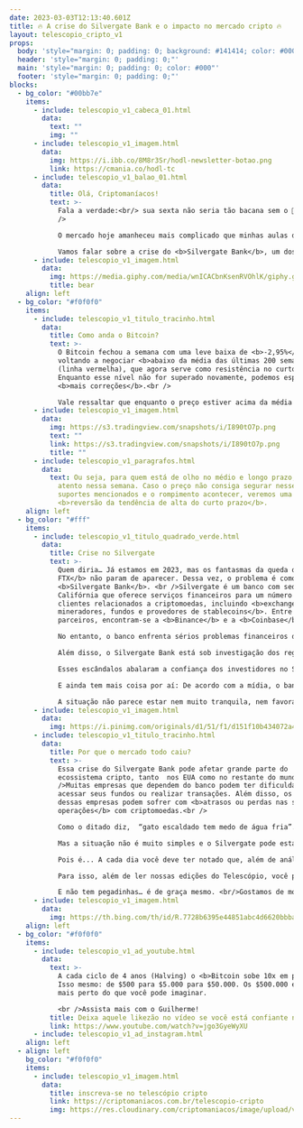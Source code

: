```yaml
---
date: 2023-03-03T12:13:40.601Z
title: 🔥 A crise do Silvergate Bank e o impacto no mercado cripto 🔥
layout: telescopio_cripto_v1
props:
  body: 'style="margin: 0; padding: 0; background: #141414; color: #000"'
  header: 'style="margin: 0; padding: 0;"'
  main: 'style="margin: 0; padding: 0; color: #000"'
  footer: 'style="margin: 0; padding: 0;"'
blocks:
  - bg_color: "#00bb7e"
    items:
      - include: telescopio_v1_cabeca_01.html
        data:
          text: ""
          img: ""
      - include: telescopio_v1_imagem.html
        data:
          img: https://i.ibb.co/8M8r3Sr/hodl-newsletter-botao.png
          link: https://cmania.co/hodl-tc
      - include: telescopio_v1_balao_01.html
        data:
          title: Olá, Criptomaníacos!
          text: >-
            Fala a verdade:<br/> sua sexta não seria tão bacana sem o 🔭, né?<br
            />

            O mercado hoje amanheceu mais complicado que minhas aulas de cálculo da faculdade. <br/>Que fase… 🤭🤭🤭<br />

            Vamos falar sobre a crise do <b>Silvergate Bank</b>, um dos principais bancos que atende empresas de criptomoedas nos EUA.
      - include: telescopio_v1_imagem.html
        data:
          img: https://media.giphy.com/media/wnICACbnKsenRVOhlK/giphy.gif
          title: bear
    align: left
  - bg_color: "#f0f0f0"
    items:
      - include: telescopio_v1_titulo_tracinho.html
        data:
          title: Como anda o Bitcoin?
          text: >-
            O Bitcoin fechou a semana com uma leve baixa de <b>-2,95%</b>,
            voltando a negociar <b>abaixo da média das últimas 200 semanas</b>
            (linha vermelha), que agora serve como resistência no curto prazo.
            Enquanto esse nível não for superado novamente, podemos esperar por
            <b>mais correções</b>.<br />

            Vale ressaltar que enquanto o preço estiver acima da média de 100p no diário, que também é a região da média de 21p no semanal (marcada no gráfico com a linha azul, na região dos <b>$21.100</b>), a tendência segue de alta, e <b>essa correção é apenas um movimento que pode levar a continuação da tendência</b>.
      - include: telescopio_v1_imagem.html
        data:
          img: https://s3.tradingview.com/snapshots/i/I890tO7p.png
          text: ""
          link: https://s3.tradingview.com/snapshots/i/I890tO7p.png
          title: ""
      - include: telescopio_v1_paragrafos.html
        data:
          text: Ou seja, para quem está de olho no médio e longo prazo, é importante ficar
            atento nessa semana. Caso o preço não consiga segurar nesses
            suportes mencionados e o rompimento acontecer, veremos uma
            <b>reversão da tendência de alta do curto prazo</b>.
    align: left
  - bg_color: "#fff"
    items:
      - include: telescopio_v1_titulo_quadrado_verde.html
        data:
          title: Crise no Silvergate
          text: >-
            Quem diria… Já estamos em 2023, mas os fantasmas da queda da<b>
            FTX</b> não param de aparecer. Dessa vez, o problema é como o
            <b>Silvergate Bank</b>. <br />Silvergate é um banco com sede na
            Califórnia que oferece serviços financeiros para um número enorme de
            clientes relacionados a criptomoedas, incluindo <b>exchanges,
            mineradores, fundos e provedores de stablecoins</b>. Entre seus
            parceiros, encontram-se a <b>Binance</b> e a <b>Coinbase</b>.<br />

            No entanto, o banco enfrenta sérios problemas financeiros desde que a <b>FTX</b>, uma das maiores exchanges do mundo, entrou em <b>colapso</b>.<br /> O Silvergate tinha cerca de <b>US$ 1 bilhão</b> em depósitos na exchange e, por isso,  sua falência causou um enorme prejuízo para o banco.<br />

            Além disso, o Silvergate Bank está sob investigação dos reguladores nos EUA por suspeita de envolvimento em <b>atividades ilícitas com a Binance</b>. <br />Segundo reportagens da mídia, a Binance teria usado a conta bancária do Silvergate da Binance.US para transferir milhões para uma empresa de trading de propriedade do CEO da holding, Changpeng “CZ” Zhao.<br />

            Esses escândalos abalaram a confiança dos investidores no Silvergate Bank e fizeram <b>suas ações despencarem pela metade</b> na bolsa. <br />O banco também revelou dúvidas sobre sua capacidade de continuar operando como uma entidade viável e <b>adiou a divulgação do seu relatório anual</b>. <br />O atraso na divulgação do relatório fez a <b>Coinbase, Paxos e Galaxy</b> decidirem por interromper suas relações comerciais com a instituição.<br />

            E ainda tem mais coisa por aí: De acordo com a mídia, o banco teve que vender ativos em prejuízo, resultando em uma perda de quase <b>900 milhões de dólares</b> no último trimestre. <br />Além disso, o Silvergate pode ter que vender mais de <b>1.5 bilhão</b> em ativos em breve para pagar um empréstimo feito junto ao Federal Home Bank of San Francisco. <br />

            A situação não parece estar nem muito tranquila, nem favorável.
      - include: telescopio_v1_imagem.html
        data:
          img: https://i.pinimg.com/originals/d1/51/f1/d151f10b434072a4a43ec982e447b045.gif
      - include: telescopio_v1_titulo_tracinho.html
        data:
          title: Por que o mercado todo caiu?
          text: >-
            Essa crise do Silvergate Bank pode afetar grande parte do
            ecossistema cripto, tanto  nos EUA como no restante do mundo. <br
            />Muitas empresas que dependem do banco podem ter dificuldades para
            acessar seus fundos ou realizar transações. Além disso, os usuários
            dessas empresas podem sofrer com <b>atrasos ou perdas nas suas
            operações</b> com criptomoedas.<br />

            Como o ditado diz,  “gato escaldado tem medo de água fria”. Então os rumores de que os efeitos da quebra da FTX estão se refletindo agora no banco fazem o mercado se assustar. <br />Qual o tamanho do problema? <br/><b>Ainda é cedo para saber com detalhes</b>.<br />

            Mas a situação não é muito simples e o Silvergate pode estar esquentando bastante a água para “escaldar” alguns de seus parceiros. <br />Hoje, o Silvargate é <b>uma das principais instituições financeiras tradicionais que fazem a ponte com o mercado cripto</b>. <br />

            Pois é... A cada dia você deve ter notado que, além de análise técnica e outras estratégias do mercado financeiro, estar ligado nas principais notícias é fundamental para seu sucesso no mercado cripto. <br />Mais que isso, você precisa <b>adquirir conhecimento, aprender a ter um pensamento crítico, adquirindo ainda a habilidade de tomada de decisão rápida e consciente.</b><br />

            Para isso, além de ler nossas edições do Telescópio, você pode também criar uma conta em nossa plataforma. Lá você acessa materiais para holders, traders, investidores iniciantes e avançados, relatórios… <br/>E não se preocupe: <b>é tudo de graça</b>.<br />

            E não tem pegadinhas… é de graça mesmo. <br/>Gostamos de mostrar como construímos conteúdos f#d@as</b> antes que você se decida a contratar nossos produtos. Clique aí no link e dá uma passadinha por lá:
      - include: telescopio_v1_imagem.html
        data:
          img: https://th.bing.com/th/id/R.7728b6395e44851abc4d6620bbba2e3e?rik=2nRRhf4%2bzX81kw&pid=ImgRaw&r=0
    align: left
  - bg_color: "#f0f0f0"
    items:
      - include: telescopio_v1_ad_youtube.html
        data:
          text: >-
            A cada ciclo de 4 anos (Halving) o <b>Bitcoin sobe 10x em preço</b>.
            Isso mesmo: de $500 para $5.000 para $50.000. Os $500.000 está muito
            mais perto do que você pode imaginar.

            <br />Assista mais com o Guilherme!
          title: Deixa aquele likezão no vídeo se você está confiante no BTC!
          link: https://www.youtube.com/watch?v=jgo3GyeWyXU
      - include: telescopio_v1_ad_instagram.html
    align: left
  - align: left
    bg_color: "#f0f0f0"
    items:
      - include: telescopio_v1_imagem.html
        data:
          title: inscreva-se no telescópio cripto
          link: https://criptomaniacos.com.br/telescopio-cripto
          img: https://res.cloudinary.com/criptomaniacos/image/upload/v1662133224/telescopio/inscreva-se-telescopio.png
---
```


